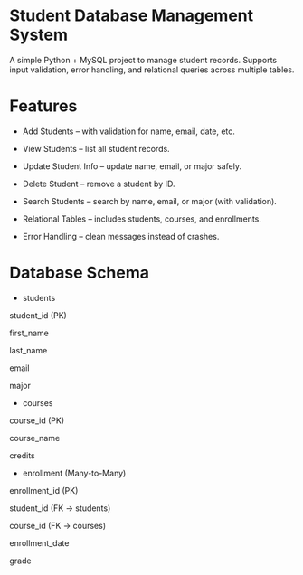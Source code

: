 # Student Database Management System

A simple Python + MySQL project to manage student records. Supports input validation, error handling, and relational queries across multiple tables.

# Features

- Add Students – with validation for name, email, date, etc.

- View Students – list all student records.

- Update Student Info – update name, email, or major safely.

- Delete Student – remove a student by ID.

- Search Students – search by name, email, or major (with validation).

- Relational Tables – includes students, courses, and enrollments.

- Error Handling – clean messages instead of crashes.

# Database Schema

- students

student_id (PK)

first_name

last_name

email

major

- courses

course_id (PK)

course_name

credits

- enrollment (Many-to-Many)

enrollment_id (PK)

student_id (FK → students)

course_id (FK → courses)

enrollment_date

grade
